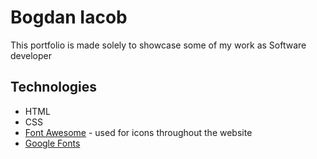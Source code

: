 # Bogdan Iacob
This portfolio is made solely to showcase some of my work as Software developer

## Technologies
-   HTML
-   CSS
-   [Font Awesome](https://fontawesome.com/) - used for icons throughout the website
-   [Google Fonts](https://fonts.google.com/)